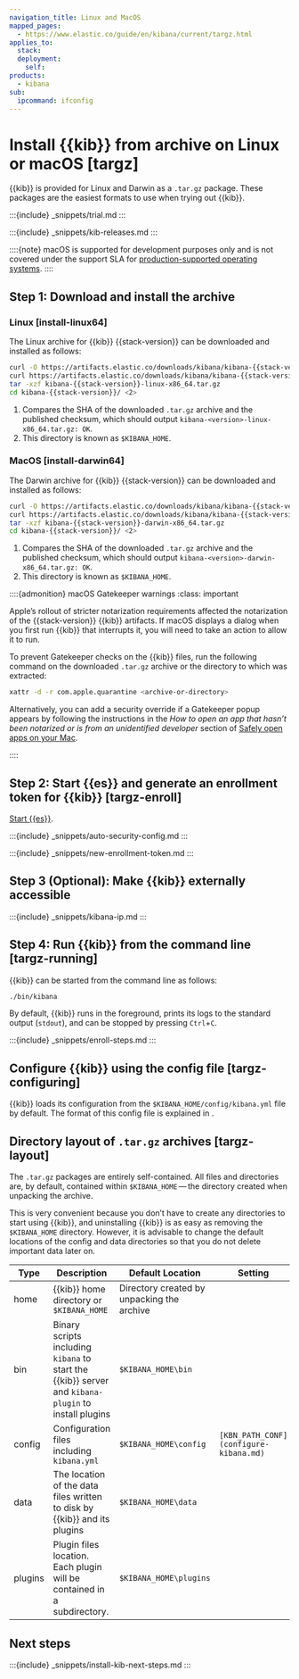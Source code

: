 ```yaml
---
navigation_title: Linux and MacOS
mapped_pages:
  - https://www.elastic.co/guide/en/kibana/current/targz.html
applies_to:
  stack:
  deployment:
    self:
products:
  - kibana
sub:
  ipcommand: ifconfig
---
```


# Install {{kib}} from archive on Linux or macOS [targz]


{{kib}} is provided for Linux and Darwin as a `.tar.gz` package. These packages are the easiest formats to use when trying out {{kib}}.

:::{include} _snippets/trial.md
:::

:::{include} _snippets/kib-releases.md
:::

::::{note}
macOS is supported for development purposes only and is not covered under the support SLA for [production-supported operating systems](https://www.elastic.co/support/matrix#kibana).
::::

## Step 1: Download and install the archive

### Linux [install-linux64]

The Linux archive for {{kib}} {{stack-version}} can be downloaded and installed as follows:

```sh subs=true
curl -O https://artifacts.elastic.co/downloads/kibana/kibana-{{stack-version}}-linux-x86_64.tar.gz
curl https://artifacts.elastic.co/downloads/kibana/kibana-{{stack-version}}-linux-x86_64.tar.gz.sha512 | shasum -a 512 -c - <1>
tar -xzf kibana-{{stack-version}}-linux-x86_64.tar.gz
cd kibana-{{stack-version}}/ <2>
```

1. Compares the SHA of the downloaded `.tar.gz` archive and the published checksum, which should output `kibana-<version>-linux-x86_64.tar.gz: OK`.
2. This directory is known as `$KIBANA_HOME`.

### MacOS [install-darwin64]

The Darwin archive for {{kib}} {{stack-version}} can be downloaded and installed as follows:

```sh subs=true
curl -O https://artifacts.elastic.co/downloads/kibana/kibana-{{stack-version}}-darwin-x86_64.tar.gz
curl https://artifacts.elastic.co/downloads/kibana/kibana-{{stack-version}}-darwin-x86_64.tar.gz.sha512 | shasum -a 512 -c - <1>
tar -xzf kibana-{{stack-version}}-darwin-x86_64.tar.gz
cd kibana-{{stack-version}}/ <2>
```

1. Compares the SHA of the downloaded `.tar.gz` archive and the published checksum, which should output `kibana-<version>-darwin-x86_64.tar.gz: OK`.
2. This directory is known as `$KIBANA_HOME`.


::::{admonition} macOS Gatekeeper warnings
:class: important

Apple’s rollout of stricter notarization requirements affected the notarization of the {{stack-version}} {{kib}} artifacts. If macOS displays a dialog when you first run {{kib}} that interrupts it, you will need to take an action to allow it to run.

To prevent Gatekeeper checks on the {{kib}} files, run the following command on the downloaded `.tar.gz` archive or the directory to which was extracted:

```sh subs=true
xattr -d -r com.apple.quarantine <archive-or-directory>
```

Alternatively, you can add a security override if a Gatekeeper popup appears by following the instructions in the *How to open an app that hasn’t been notarized or is from an unidentified developer* section of [Safely open apps on your Mac](https://support.apple.com/en-us/HT202491).

::::

## Step 2: Start {{es}} and generate an enrollment token for {{kib}} [targz-enroll]

[Start {{es}}](/deploy-manage/maintenance/start-stop-services/start-stop-elasticsearch.md).

:::{include} _snippets/auto-security-config.md
:::

:::{include} _snippets/new-enrollment-token.md
:::

## Step 3 (Optional): Make {{kib}} externally accessible

:::{include} _snippets/kibana-ip.md
:::

## Step 4: Run {{kib}} from the command line [targz-running]

{{kib}} can be started from the command line as follows:

```sh
./bin/kibana
```
By default, {{kib}} runs in the foreground, prints its logs to the standard output (`stdout`), and can be stopped by pressing `Ctrl`+`C`.

:::{include} _snippets/enroll-steps.md
:::

## Configure {{kib}} using the config file [targz-configuring]

{{kib}} loads its configuration from the `$KIBANA_HOME/config/kibana.yml` file by default. The format of this config file is explained in [](configure-kibana.md).


## Directory layout of `.tar.gz` archives [targz-layout]

The `.tar.gz` packages are entirely self-contained. All files and directories are, by default, contained within `$KIBANA_HOME` — the directory created when unpacking the archive.

This is very convenient because you don’t have to create any directories to start using {{kib}}, and uninstalling {{kib}} is as easy as removing the `$KIBANA_HOME` directory.  However, it is advisable to change the default locations of the config and data directories so that you do not delete important data later on.

| Type | Description | Default Location | Setting |
| --- | --- | --- | --- |
| home | {{kib}} home directory or `$KIBANA_HOME` | Directory created by unpacking the archive |  |
| bin | Binary scripts including `kibana` to start the {{kib}} server    and `kibana-plugin` to install plugins | `$KIBANA_HOME\bin` |  |
| config | Configuration files including `kibana.yml` | `$KIBANA_HOME\config` | `[KBN_PATH_CONF](configure-kibana.md)` |
| data | The location of the data files written to disk by {{kib}} and its plugins | `$KIBANA_HOME\data` |  |
| plugins | Plugin files location. Each plugin will be contained in a subdirectory. | `$KIBANA_HOME\plugins` |  |

## Next steps

:::{include} _snippets/install-kib-next-steps.md
:::